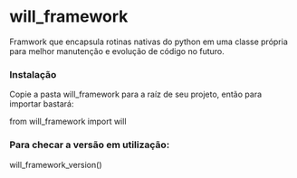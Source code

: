 # will_framework

Framwork que encapsula rotinas nativas do python em uma classe própria para melhor manutenção e evolução de código no futuro.

### Instalação
Copie a pasta will_framework para a raíz de seu projeto, então para importar bastará:

  from will_framework import will

### Para checar a versão em utilização:

  will_framework_version()

